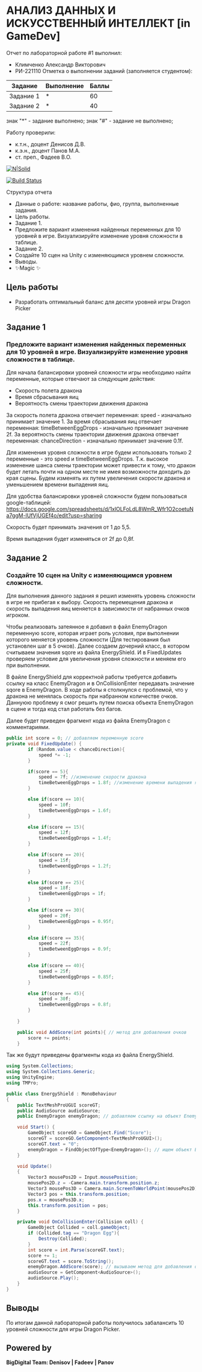 # АНАЛИЗ ДАННЫХ И ИСКУССТВЕННЫЙ ИНТЕЛЛЕКТ [in GameDev]
Отчет по лабораторной работе #1 выполнил:
- Климченко Александр Викторович
- РИ-221110
Отметка о выполнении заданий (заполняется студентом):

| Задание | Выполнение | Баллы |
| ------ | ------ | ------ |
| Задание 1 | * | 60 |
| Задание 2 | * | 40 |

знак "*" - задание выполнено; знак "#" - задание не выполнено;

Работу проверили:
- к.т.н., доцент Денисов Д.В.
- к.э.н., доцент Панов М.А.
- ст. преп., Фадеев В.О.

[![N|Solid](https://cldup.com/dTxpPi9lDf.thumb.png)](https://nodesource.com/products/nsolid)

[![Build Status](https://travis-ci.org/joemccann/dillinger.svg?branch=master)](https://travis-ci.org/joemccann/dillinger)

Структура отчета

- Данные о работе: название работы, фио, группа, выполненные задания.
- Цель работы.
- Задание 1.
- Предложите вариант изменения найденных переменных для 10 уровней в игре. Визуализируйте изменение уровня сложности в таблице.
- Задание 2.
- Создайте 10 сцен на Unity с изменяющимся уровнем сложности.
- Выводы.
- ✨Magic ✨

## Цель работы
- Разработать оптимальный баланс для десяти уровней игры Dragon Picker
## Задание 1
### Предложите вариант изменения найденных переменных для 10 уровней в игре. Визуализируйте изменение уровня сложности в таблице.

Для начала балансировки уровней сложности игры необходимо найти переменные, которые отвечают за следующие действия:
- Скорость полета дракона
- Время сбрасывания яиц
- Вероятность смены траектории движения дракона

За скорость полета дракона отвечает переменная: speed - изначально принимает значение 1.
За время сбрасывания яиц отвечает переменная: timeBetweenEggDrops - изначально принимает значение 2f.
За вероятность смены траектории движения дракона отвечает переменная: chanceDirection - изначально принимает значение 0.1f.

Для изменения уровня сложности в игре будем использовать только 2 переменные - это speed и timeBetweenEggDrops. Т.к. высокое изменение шанса смены траектории может привести к тому, что дракон будет летать почти на одном месте не имея возможности доходить до края сцены.
Будем изменять их путем увеличения скорости дракона и уменьшением времени выпадения яиц.

Для удобства балансировки уровней сложности будем пользоваться google-таблицей: https://docs.google.com/spreadsheets/d/1xlOLFoLdL8WmR_Wfr1O2coetuNa7ggM-lUfVjUGEf4o/edit?usp=sharing

Скорость будет принимать значения от 1 до 5,5.

Время выпадения будет изменяться от 2f до 0,8f.

## Задание 2
### Создайте 10 сцен на Unity с изменяющимся уровнем сложности.

Для выполнения данного задания я решил изменять уровень сложности в игре не прибегая к выбору. Скорость перемещения дракона и скорость выпадения яиц меняется в зависимости от набранных очков игроком.

Чтобы реализовать затеянное я добавил в файл EnemyDragon переменную score, которая играет роль условия, при выполнении которого меняется уровень сложности (Для тестирования был установлен шаг в 5 очков). Далее создаем дочерний класс, в котором считываем значения sqore из файла EnergyShield. И в FixedUpdates проверяем условие для увеличения уровня сложности и меняем его при выполнении.

В файле EnergyShield для корректной работы требуется добавить ссылку на класс EnemyDragon и в OnCollisionEnter передавать значение sqore в EnemyDragon.
В ходе работы я столкнулся с проблемой, что у дракона не менялась скорость при набранном количестве очков. Даннуюю проблему я смог решить путем поиска объекта EnemyDragon в сцене и тогда код стал работать без багов.

Далее будет приведен фрагмент кода из файла EnemyDragon с комментариями.

```c#
public int score = 0; // добавляем переменную score
private void FixedUpdate() {
        if (Random.value < chanceDirection){
            speed *= -1;
        }

        if(score == 5){
            speed = 7f; //изменение скорости дракона
            timeBetweenEggDrops = 1.8f; //изменение времени выпадения яиц
        }

        else if(score == 10){
            speed = 10f;
            timeBetweenEggDrops = 1.6f; 
        }

        else if(score == 15){
            speed = 12f;
            timeBetweenEggDrops = 1.4f; 
        }

        else if(score == 20){
            speed = 15f;
            timeBetweenEggDrops = 1.2f; 
        }

        else if(score == 25){
            speed = 18f;
            timeBetweenEggDrops = 1f; 
        }

        else if(score == 30){
            speed = 20f;
            timeBetweenEggDrops = 0.95f; 
        }

        else if(score == 35){
            speed = 22f;
            timeBetweenEggDrops = 0.9f; 
        }

        else if(score == 40){
            speed = 25f;
            timeBetweenEggDrops = 0.85f; 
        }

        else if(score == 45){
            speed = 30f;
            timeBetweenEggDrops = 0.8f; 
        }
        
    }

    public void AddScore(int points){ // метод для добавления очков
        score += points;
    }

```

Так же будут приведены фрагменты кода из файла EnergyShield.

```c#
using System.Collections;
using System.Collections.Generic;
using UnityEngine;
using TMPro;

public class EnergyShield : MonoBehaviour
{
    public TextMeshProUGUI scoreGT;
    public AudioSource audioSource;
    public EnemyDragon enemyDragon; // добавляем ссылку на объект EnemyDragon

    void Start() {
        GameObject scoreGO = GameObject.Find("Score");
        scoreGT = scoreGO.GetComponent<TextMeshProUGUI>();
        scoreGT.text = "0";
        enemyDragon = FindObjectOfType<EnemyDragon>(); // ищем объект EnemyDragon в сцене
    }

    void Update()
    {
        Vector3 mousePos2D = Input.mousePosition;
        mousePos2D.z = -Camera.main.transform.position.z;
        Vector3 mousePos3D = Camera.main.ScreenToWorldPoint(mousePos2D);
        Vector3 pos = this.transform.position;
        pos.x = mousePos3D.x;
        this.transform.position = pos;
    }

    private void OnCollisionEnter(Collision coll) {
        GameObject Collided = coll.gameObject;
        if (Collided.tag == "Dragon Egg"){
            Destroy(Collided);
        }
        int score = int.Parse(scoreGT.text);
        score += 1;
        scoreGT.text = score.ToString();
        enemyDragon.AddScore(score); // вызываем метод для добавления очков
        audioSource = GetComponent<AudioSource>();
        audioSource.Play();
    }
}

```

## Выводы
По итогам данной лабораторной работы получилось забалансить 10 уровней сложности для игры Dragon Picker.


## Powered by

**BigDigital Team: Denisov | Fadeev | Panov**
